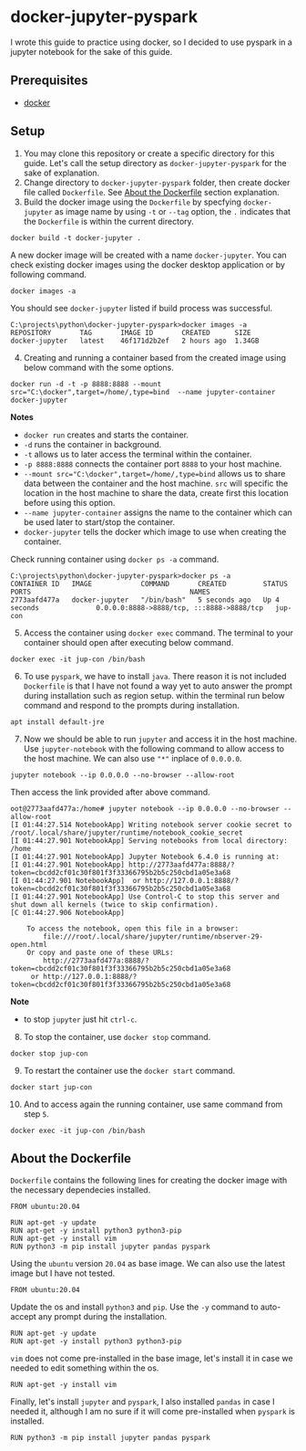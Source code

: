 # docker-jupyter-pyspark

I wrote this guide to practice using docker, so I decided to use pyspark in a jupyter notebook for the sake of this guide.

## Prerequisites

* [docker](https://www.docker.com/)

## Setup

1. You may clone this repository or create a specific directory for this guide. Let's call the setup directory as `docker-jupyter-pyspark` for the sake of explanation.
2. Change directory to `docker-jupyter-pyspark` folder, then create docker file called `Dockerfile`. See [About the Dockerfile](#Dockerfile) section explanation.
3. Build the docker image using the `Dockerfile` by specfying `docker-jupyter` as image name by using `-t` or `--tag` option, the `.` indicates that the `Dockerfile` is within the current directory.

```
docker build -t docker-jupyter .
```

A new docker image will be created with a name `docker-jupyter`. You can check existing docker images using the docker desktop application or by following command.

```
docker images -a
```

You should see `docker-jupyter` listed if build process was successful.

```
C:\projects\python\docker-jupyter-pyspark>docker images -a
REPOSITORY       TAG       IMAGE ID       CREATED      SIZE
docker-jupyter   latest    46f171d2b2ef   2 hours ago  1.34GB
```

4. Creating and running a container based from the created image using below command with the some options.

```
docker run -d -t -p 8888:8888 --mount src="C:\docker",target=/home/,type=bind  --name jupyter-container docker-jupyter
```

**Notes**

* `docker run` creates and starts the container.
* `-d` runs the container in background.
* `-t` allows us to later access the terminal within the container.
* `-p 8888:8888` connects the container port `8888` to your host machine.
* `--mount src="C:\docker",target=/home/,type=bind` allows us to share data between the container and the host machine. `src` will specific the location in the host machine to share the data, create first this location before using this option.
* `--name jupyter-container` assigns the name to the container which can be used later to start/stop the container.
* `docker-jupyter` tells the docker which image to use when creating the container.

Check running container using `docker ps -a` command.

```
C:\projects\python\docker-jupyter-pyspark>docker ps -a
CONTAINER ID   IMAGE            COMMAND       CREATED         STATUS                    PORTS                                       NAMES
2773aafd477a   docker-jupyter   "/bin/bash"   5 seconds ago   Up 4 seconds              0.0.0.0:8888->8888/tcp, :::8888->8888/tcp   jup-con
```

5. Access the container using `docker exec` command. The terminal to your container should open after executing below command.

```
docker exec -it jup-con /bin/bash
```

6. To use `pyspark`, we have to install `java`. There reason it is not included `Dockerfile` is that I have not found a way yet to auto answer the prompt during installation such as region setup. within the terminal run below command and respond to the prompts during installation.

```
apt install default-jre
```
7. Now we should be able to run `jupyter` and access it in the host machine. Use `jupyter-notebook` with the following command to allow access to the host machine. We can also use `"*"` inplace of `0.0.0.0`.

```
jupyter notebook --ip 0.0.0.0 --no-browser --allow-root
```

Then access the link provided after above command.

```
oot@2773aafd477a:/home# jupyter notebook --ip 0.0.0.0 --no-browser --allow-root
[I 01:44:27.514 NotebookApp] Writing notebook server cookie secret to /root/.local/share/jupyter/runtime/notebook_cookie_secret
[I 01:44:27.901 NotebookApp] Serving notebooks from local directory: /home
[I 01:44:27.901 NotebookApp] Jupyter Notebook 6.4.0 is running at:
[I 01:44:27.901 NotebookApp] http://2773aafd477a:8888/?token=cbcdd2cf01c30f801f3f33366795b2b5c250cbd1a05e3a68
[I 01:44:27.901 NotebookApp]  or http://127.0.0.1:8888/?token=cbcdd2cf01c30f801f3f33366795b2b5c250cbd1a05e3a68
[I 01:44:27.901 NotebookApp] Use Control-C to stop this server and shut down all kernels (twice to skip confirmation).
[C 01:44:27.906 NotebookApp] 

    To access the notebook, open this file in a browser:
        file:///root/.local/share/jupyter/runtime/nbserver-29-open.html
    Or copy and paste one of these URLs:
        http://2773aafd477a:8888/?token=cbcdd2cf01c30f801f3f33366795b2b5c250cbd1a05e3a68
     or http://127.0.0.1:8888/?token=cbcdd2cf01c30f801f3f33366795b2b5c250cbd1a05e3a68
```
**Note**
* to stop `jupyter` just hit `ctrl-c`.

8. To stop the container, use `docker stop` command.

```
docker stop jup-con
```

9. To restart the container use the `docker start` command.

```
docker start jup-con
```

10. And to access again the running container, use same command from step `5`.

```
docker exec -it jup-con /bin/bash
```

## About the Dockerfile

`Dockerfile` contains the following lines for creating the docker image with the necessary dependecies installed.

```
FROM ubuntu:20.04

RUN apt-get -y update
RUN apt-get -y install python3 python3-pip
RUN apt-get -y install vim
RUN python3 -m pip install jupyter pandas pyspark
```

Using the `ubuntu` version `20.04` as base image. We can also use the latest image but I have not tested.

```
FROM ubuntu:20.04
```

Update the os and install `python3` and `pip`. Use the `-y` command to auto-accept any prompt during the installation.

```
RUN apt-get -y update
RUN apt-get -y install python3 python3-pip
```
`vim` does not come pre-installed in the base image, let's install it in case we needed to edit something within the os.

```
RUN apt-get -y install vim
```

Finally, let's install `jupyter` and `pyspark`, I also installed `pandas` in case I needed it, although I am no sure if it will come pre-installed when `pyspark` is installed.

```
RUN python3 -m pip install jupyter pandas pyspark
```